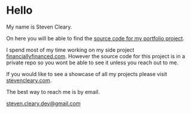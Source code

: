 # Hello

My name is Steven Cleary.

On here you will be able to find the [source code for my portfolio project](https://github.com/Steven-Cleary/steven-cleary).

I spend most of my time working on my side project [financiallyfinanced.com](https://financiallyfinanced.com). However the source code for this project is in a private repo so you wont be able to see it unless you reach out to me.

If you would like to see a showcase of all my projects please visit [stevencleary.com](https://stevencleary.com).

The best way to reach me is by email.

[steven.cleary.dev@gmail.com](mailto:steven.cleary.dev@gmail.com)
